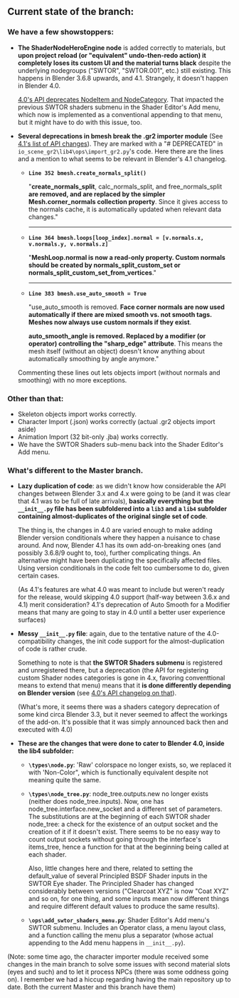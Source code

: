 ## Current state of the branch:
### We have a few showstoppers:

* **The ShaderNodeHeroEngine node** is added correctly to materials, but **upon project reload (or "equivalent" undo-then-redo action) it completely loses its custom UI and the material turns black** despite the underlying nodegroups ("SWTOR", "SWTOR.001", etc.) still existing. This happens in Blender 3.6.8 upwards, and 4.1. Strangely, it doesn't happen in Blender 4.0.
  
  [4.0's API deprecates NodeItem and NodeCategory](https://developer.blender.org/docs/release_notes/4.0/python_api/#nodes). That impacted the previous SWTOR shaders submenu in the Shader Editor's Add menu, which now is implemented as a conventional appending to that menu, but it might have to do with this issue, too. 

* **Several deprecations in bmesh break the .gr2 importer module** (See [4.1's list of API changes](https://developer.blender.org/docs/release_notes/4.1/python_api/)). They are marked with a "# DEPRECATED" in `io_scene_gr2\lib4\ops\import_gr2.py`'s code. Here there are the lines and a mention to what seems to be relevant in Blender's 4.1 changelog.

  * **`Line 352 bmesh.create_normals_split()`**  
  
    "**create_normals_split**, calc_normals_split, and free_normals_split **are removed, and are replaced by the simpler Mesh.corner_normals collection property**. Since it gives access to the normals cache, it is automatically updated when relevant data changes."
    
    ---

  * **`Line 364 bmesh.loops[loop_index].normal = [v.normals.x, v.normals.y, v.normals.z]`**
  
    "**MeshLoop.normal is now a read-only property. Custom normals should be created by normals_split_custom_set or normals_split_custom_set_from_vertices**."
    
    ---

  * **`Line 383 bmesh.use_auto_smooth = True`**
  
    "use_auto_smooth is removed. **Face corner normals are now used automatically if there are mixed smooth vs. not smooth tags. Meshes now always use custom normals if they exist**.  

    **auto_smooth_angle is removed. Replaced by a modifier (or operator) controlling the "sharp_edge" attribute**. This means the mesh itself (without an object) doesn't know anything about automatically smoothing by angle anymore."

  Commenting these lines out lets objects import (without normals and smoothing) with no more exceptions.

### Other than that:
* Skeleton objects import works correctly.
* Character Import (.json) works correctly (actual .gr2 objects import aside)
* Animation Import (32 bit-only .jba) works correctly.
* We have the SWTOR Shaders sub-menu back into the Shader Editor's Add menu.


### What's different to the Master branch.

* **Lazy duplication of code**: as we didn't know how considerable the API changes between Blender 3.x and 4.x were going to be (and it was clear that 4.1 was to be full of late arrivals), **basically everything but the `__init__.py` file has been subfoldered into a `lib3` and a `lib4` subfolder containing almost-duplicates of the original single set of code**.  
  
  The thing is, the changes in 4.0 are varied enough to make adding Blender version conditionals where they happen a nuisance to chase around. And now, Blender 4.1 has its own add-on-breaking ones (and possibly 3.6.8/9 ought to, too), further complicating things. An alternative might have been duplicating the specifically affected files. Using version conditionals in the code felt too cumbersome to do, given certain cases.
  
  (As 4.1's features are what 4.0 was meant to include but weren't ready for the release, would skipping 4.0 support (half-way between 3.6.x and 4.1) merit consideration? 4.1's deprecation of Auto Smooth for a Modifier means that many are going to stay in 4.0 until a better user experience surfaces)

* **Messy `__init__.py` file**: again, due to the tentative nature of the 4.0-compatibility changes, the init code support for the almost-duplication of code is rather crude.
  
  Something to note is that **the SWTOR Shaders submenu** is registered and unregistered there, but a deprecation (the API for registering custom Shader nodes categories is gone in 4.x, favoring conventtional means to extend that menu) means that it **is done differently depending on Blender version** (see [4.0's API changelog on that](https://developer.blender.org/docs/release_notes/4.0/python_api/#nodes)).

  (What's more, it seems there was a shaders category deprecation of some kind circa Blender 3.3, but it never seemed to affect the workings of the add-on. It's possible that it was simply announced back then and executed with 4.0)

* **These are the changes that were done to cater to Blender 4.0, inside the lib4 subfolder:**
  * **`\types\node.py`**:  'Raw' colorspace no longer exists, so, we replaced it with 'Non-Color", which is functionally equivalent despite not meaning quite the same.
  * **`\types\node_tree.py`**: node_tree.outputs.new no longer exists (neither does node_tree.inputs). Now, one has node_tree.interface.new_socket and a different set of parameters. The substitutions are at the beginning of each SWTOR shader node_tree: a check for the existence of an output socket and the creation of it if it doesn't exist. There seems to be no easy way to count output sockets without going through the interface's items_tree, hence a function for that at the beginning being called at each shader.    
    
    Also, little changes here and there, related to setting the default_value of several Principled BSDF Shader inputs in the SWTOR Eye shader. The Principled Shader has changed considerably between versions ("Clearcoat XYZ" is now "Coat XYZ" and so on, for one thing, and some inputs mean now different things and require different default values to produce the same results).

  * **`\ops\add_swtor_shaders_menu.py`**: Shader Editor's Add menu's SWTOR submenu. Includes an Operator class, a menu layout class, and a function calling the menu plus a separator (whose actual appending to the Add menu happens in `__init__.py`).
  
(Note: some time ago, the character importer module received some changes in the main branch to solve some issues with second material slots (eyes and such) and to let it process NPCs (there was some oddness going on). I remember we had a hiccup regarding having the main repository up to date. Both the current Master and this branch have them)